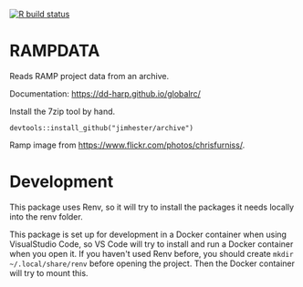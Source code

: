   <!-- badges: start -->
  [![R build status](https://github.com/dd-harp/rampdata/workflows/R-CMD-check/badge.svg)](https://github.com/dd-harp/rampdata/actions)
  <!-- badges: end -->

# RAMPDATA

Reads RAMP project data from an archive.

Documentation: https://dd-harp.github.io/globalrc/

Install the 7zip tool by hand.

```
devtools::install_github("jimhester/archive")
```

Ramp image from https://www.flickr.com/photos/chrisfurniss/.

# Development

This package uses Renv, so it will try to install the packages it needs locally into
the renv folder.

This package is set up for development in a Docker container when using VisualStudio Code,
so VS Code will try to install and run a Docker container when you open it.
If you haven't used Renv before, you should create `mkdir ~/.local/share/renv` before opening
the project. Then the Docker container will try to mount this.
